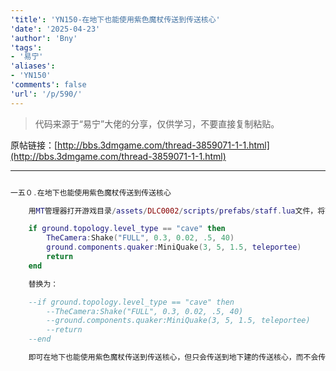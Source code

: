 ```yaml
---
'title': 'YN150-在地下也能使用紫色魔杖传送到传送核心'
'date': '2025-04-23'
'author': 'Bny'
'tags':
- '易宁'
'aliases':
- 'YN150'
'comments': false
'url': '/p/590/'
---
```


> 代码来源于“易宁”大佬的分享，仅供学习，不要直接复制粘贴。

原帖链接：[http://bbs.3dmgame.com/thread-3859071-1-1.html](http://bbs.3dmgame.com/thread-3859071-1-1.html)

---

```lua  

一五０.在地下也能使用紫色魔杖传送到传送核心

	用MT管理器打开游戏目录/assets/DLC0002/scripts/prefabs/staff.lua文件，将下列内容：

	if ground.topology.level_type == "cave" then
		TheCamera:Shake("FULL", 0.3, 0.02, .5, 40)
		ground.components.quaker:MiniQuake(3, 5, 1.5, teleportee)	 
		return
	end

	替换为：

	--if ground.topology.level_type == "cave" then
		--TheCamera:Shake("FULL", 0.3, 0.02, .5, 40)
		--ground.components.quaker:MiniQuake(3, 5, 1.5, teleportee)	 
		--return
	--end

	即可在地下也能使用紫色魔杖传送到传送核心，但只会传送到地下建的传送核心，而不会传送到地上

```  

